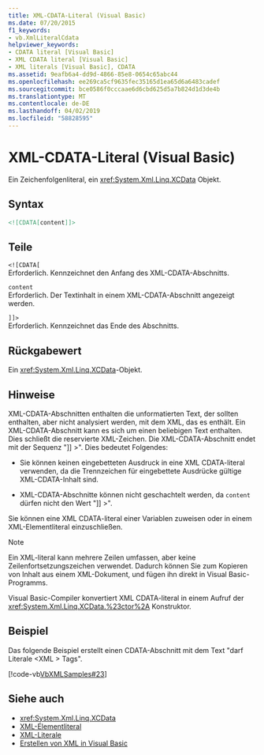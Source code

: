 ```yaml
---
title: XML-CDATA-Literal (Visual Basic)
ms.date: 07/20/2015
f1_keywords:
- vb.XmlLiteralCdata
helpviewer_keywords:
- CDATA literal [Visual Basic]
- XML CDATA literal [Visual Basic]
- XML literals [Visual Basic], CDATA
ms.assetid: 9eafb6a4-dd9d-4866-85e8-0654c65abc44
ms.openlocfilehash: ee269ca5cf9635fec35165d1ea65d6a6483cadef
ms.sourcegitcommit: bce0586f0cccaae6d6cbd625d5a7b824d1d3de4b
ms.translationtype: MT
ms.contentlocale: de-DE
ms.lasthandoff: 04/02/2019
ms.locfileid: "58828595"
---
```

# <a name="xml-cdata-literal-visual-basic"></a>XML-CDATA-Literal (Visual Basic)
Ein Zeichenfolgenliteral, ein <xref:System.Xml.Linq.XCData> Objekt.  
  
## <a name="syntax"></a>Syntax  
  
```xml  
<![CDATA[content]]>  
```  
  
## <a name="parts"></a>Teile  
 `<![CDATA[`  
 Erforderlich. Kennzeichnet den Anfang des XML-CDATA-Abschnitts.  
  
 `content`  
 Erforderlich. Der Textinhalt in einem XML-CDATA-Abschnitt angezeigt werden.  
  
 `]]>`  
 Erforderlich. Kennzeichnet das Ende des Abschnitts.  
  
## <a name="return-value"></a>Rückgabewert  
 Ein <xref:System.Xml.Linq.XCData>-Objekt.  
  
## <a name="remarks"></a>Hinweise  
 XML-CDATA-Abschnitten enthalten die unformatierten Text, der sollten enthalten, aber nicht analysiert werden, mit dem XML, das es enthält. Ein XML-CDATA-Abschnitt kann es sich um einen beliebigen Text enthalten. Dies schließt die reservierte XML-Zeichen. Die XML-CDATA-Abschnitt endet mit der Sequenz "]] >". Dies bedeutet Folgendes:  
  
-   Sie können keinen eingebetteten Ausdruck in eine XML CDATA-literal verwenden, da die Trennzeichen für eingebettete Ausdrücke gültige XML-CDATA-Inhalt sind.  
  
-   XML-CDATA-Abschnitte können nicht geschachtelt werden, da `content` dürfen nicht den Wert "]] >".  
  
 Sie können eine XML CDATA-literal einer Variablen zuweisen oder in einem XML-Elementliteral einzuschließen.  
  
> [!NOTE]
>  Ein XML-literal kann mehrere Zeilen umfassen, aber keine Zeilenfortsetzungszeichen verwendet. Dadurch können Sie zum Kopieren von Inhalt aus einem XML-Dokument, und fügen ihn direkt in Visual Basic-Programms.  
  
 Visual Basic-Compiler konvertiert XML CDATA-literal in einem Aufruf der <xref:System.Xml.Linq.XCData.%23ctor%2A> Konstruktor.  
  
## <a name="example"></a>Beispiel  
 Das folgende Beispiel erstellt einen CDATA-Abschnitt mit dem Text "darf Literale \<XML > Tags".  
  
 [!code-vb[VbXMLSamples#23](~/samples/snippets/visualbasic/VS_Snippets_VBCSharp/VbXMLSamples/VB/XMLSamples11.vb#23)]  
  
## <a name="see-also"></a>Siehe auch

- <xref:System.Xml.Linq.XCData>
- [XML-Elementliteral](../../../visual-basic/language-reference/xml-literals/xml-element-literal.md)
- [XML-Literale](../../../visual-basic/language-reference/xml-literals/index.md)
- [Erstellen von XML in Visual Basic](../../../visual-basic/programming-guide/language-features/xml/creating-xml.md)
